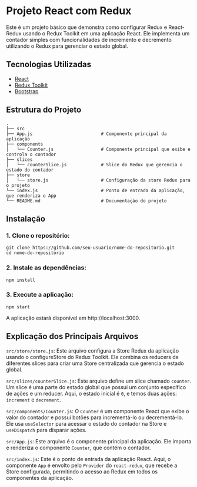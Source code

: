 # Projeto React com Redux
Este é um projeto básico que demonstra como configurar Redux e React-Redux usando o Redux Toolkit em uma aplicação React. Ele implementa um contador simples com funcionalidades de incremento e decremento utilizando o Redux para gerenciar o estado global.

## Tecnologias Utilizadas
- [React](https://react.dev/) 
- [Redux Toolkit](https://redux-toolkit.js.org/)
- [Bootstrap](https://getbootstrap.com/)

## Estrutura do Projeto
```
.
├── src
├── App.js                          # Componente principal da aplicação
├── components
│   └── Counter.js                  # Componente principal que exibe e controla o contador
├── slices
│   └── counterSlice.js             # Slice do Redux que gerencia o estado do contador
├── store
│   └── store.js                    # Configuração da store Redux para o projeto
└── index.js                        # Ponto de entrada da aplicação, que renderiza o App
└── README.md                       # Documentação do projeto
```

## Instalação
### 1. Clone o repositório:
```
git clone https://github.com/seu-usuario/nome-do-repositorio.git
cd nome-do-repositorio
```
### 2. Instale as dependências:
```
npm install
```

### 3. Execute a aplicação:
```
npm start
```

A aplicação estará disponível em http://localhost:3000.

## Explicação dos Principais Arquivos
`src/store/store.js`:
Este arquivo configura a Store Redux da aplicação usando o configureStore do Redux Toolkit. Ele combina os reducers de diferentes slices para criar uma Store centralizada que gerencia o estado global.

`src/slices/counterSlice.js`:
Este arquivo define um slice chamado `counter`. Um slice é uma parte do estado global que possui um conjunto específico de ações e um reducer. Aqui, o estado inicial é `0`, e temos duas ações: `increment` e `decrement`.

`src/components/Counter.js`:
O `Counter` é um componente React que exibe o valor do contador e possui botões para incrementá-lo ou decrementá-lo. Ele usa `useSelector` para acessar o estado do contador na Store e `useDispatch` para disparar ações.

`src/App.js`:
Este arquivo é o componente principal da aplicação. Ele importa e renderiza o componente `Counter`, que contém o contador.

`src/index.js`:
Este é o ponto de entrada da aplicação React. Aqui, o componente `App` é envolto pelo `Provider` do `react-redux`, que recebe a Store configurada, permitindo o acesso ao Redux em todos os componentes da aplicação.